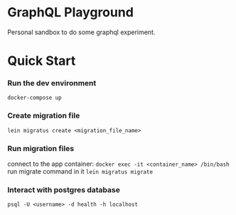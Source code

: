 # GraphQL Playground
Personal sandbox to do some graphql experiment.

# Quick Start

### Run the dev environment

`docker-compose up`

### Create migration file

`lein migratus create <migration_file_name>`

### Run migration files
connect to the app container:
`docker exec -it <container_name> /bin/bash`
run migrate command in it
`lein migratus migrate`

### Interact with postgres database

`psql -U <username> -d health -h localhost`

